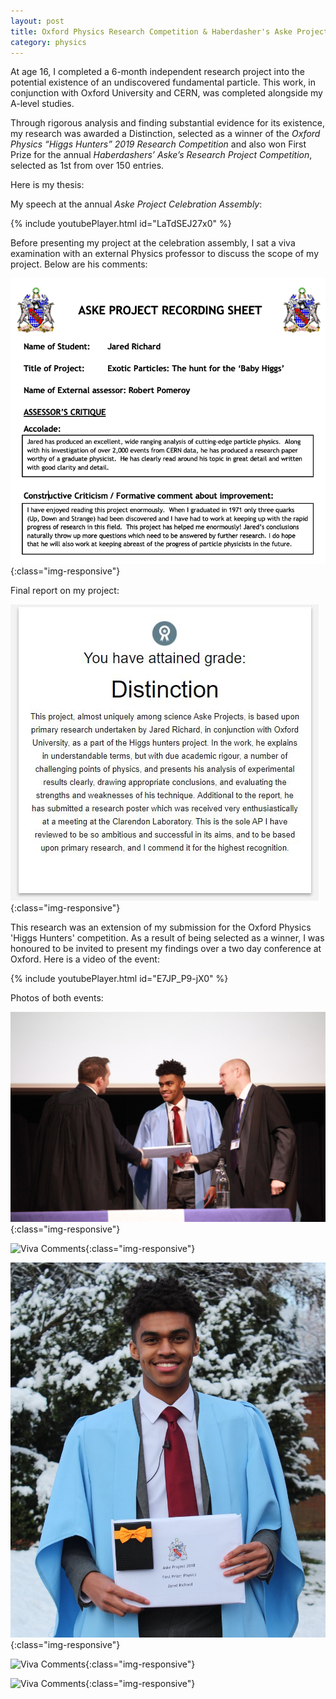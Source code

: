 ```yaml
---
layout: post
title: Oxford Physics Research Competition & Haberdasher's Aske Project - First Prize Winner
category: physics
---
```


At age 16, I completed a 6-month independent research project into the potential existence of an undiscovered fundamental particle. This work, in conjunction with Oxford University and CERN, was completed alongside my A-level studies. 

Through rigorous analysis and finding substantial evidence for its existence, my research was awarded a Distinction, selected as a winner of the *Oxford Physics “Higgs Hunters” 2019 Research Competition* and also won First Prize for the annual *Haberdashers’ Aske’s Research Project Competition*, selected as 1st from over 150 entries. 

<!-- more -->

Here is my thesis:

My speech at the annual <em>Aske Project Celebration Assembly</em>:

{% include youtubePlayer.html id="LaTdSEJ27x0" %}

Before presenting my project at the celebration assembly, I sat a viva examination with an external Physics professor to discuss the scope of my project. Below are his comments:

![Viva Comments](/assets/images/aske-viva-comments.png){:class="img-responsive"}

Final report on my project:

![Viva Comments](/assets/images/aske-distinction.jpg){:class="img-responsive"}

This research was an extension of my submission for the Oxford Physics 'Higgs Hunters' competition. As a result of being selected as a winner, I was honoured to be invited to present my findings over a two day conference at Oxford. Here is a video of the event:

{% include youtubePlayer.html id="E7JP_P9-jX0" %}

Photos of both events:

![Viva Comments](/assets/images/aske-project1.jpg){:class="img-responsive"}

![Viva Comments](/assets/images/aske-project3){:class="img-responsive"}

![Viva Comments](/assets/images/aske-project2.jpg){:class="img-responsive"}

![Viva Comments](/assets/images/higgs-hunter1){:class="img-responsive"}

![Viva Comments](/assets/images/higgs-hunter2){:class="img-responsive"}



